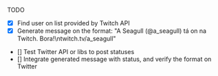 TODO
- [X] Find user on list provided by Twitch API
- [X] Generate message on the format: "A Seagull (@a_seagull) tá on na Twitch. Bora!\ntwitch.tv/a_seagull"
- [] Test Twitter API or libs to post statuses
- [] Integrate generated message with status, and verify the format on Twitter

